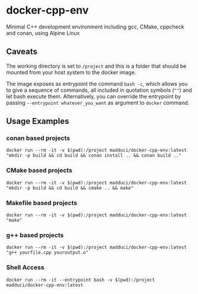 # docker-cpp-env

Minimal C++ development environment including gcc, CMake, cppcheck and conan, using Alpine Linux

## Caveats

The working directory is set to `/project` and this is a folder that should be mounted from your host system to the docker image.

The image exposes as entrypoint the command `bash -c`, which allows you to give a sequence of commands, all included in quotation symbols (`""`) and let bash execute them. Alternatively, you can override the entrypoint by passing `--entrypoint whatever_you_want` as argument to `docker` command.

## Usage Examples

### conan based projects

`docker run --rm -it -v $(pwd):/project madduci/docker-cpp-env:latest "mkdir -p build && cd build && conan install .. && conan build .."`

### CMake based projects

`docker run --rm -it -v $(pwd):/project madduci/docker-cpp-env:latest "mkdir -p build && cd build && cmake .. && make"`

### Makefile based projects

`docker run --rm -it -v $(pwd):/project madduci/docker-cpp-env:latest "make"`

### g++ based projects

`docker run --rm -it -v $(pwd):/project madduci/docker-cpp-env:latest "g++ yourfile.cpp youroutput.o"`

### Shell Access

`docker run --rm -it --entrypoint bash -v $(pwd):/project madduci/docker-cpp-env:latest`